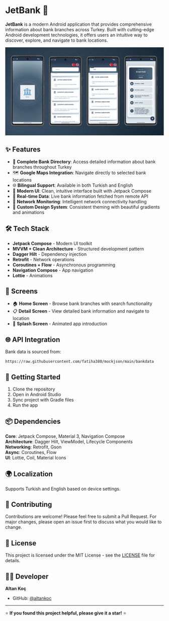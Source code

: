 # JetBank 🏦

**JetBank** is a modern Android application that provides comprehensive information about bank branches across Turkey. Built with cutting-edge Android development technologies, it offers users an intuitive way to discover, explore, and navigate to bank locations.

![App Preview](screenshots/app_preview.png)

## ✨ Features

- 🏢 **Complete Bank Directory**: Access detailed information about bank branches throughout Turkey
- 🗺️ **Google Maps Integration**: Navigate directly to selected bank locations
- 🌐 **Bilingual Support**: Available in both Turkish and English
- 📱 **Modern UI**: Clean, intuitive interface built with Jetpack Compose
- 🔄 **Real-time Data**: Live bank information fetched from remote API
- 📶 **Network Monitoring**: Intelligent network connectivity handling
- 🎨 **Custom Design System**: Consistent theming with beautiful gradients and animations

## 🛠️ Tech Stack

- **Jetpack Compose** - Modern UI toolkit
- **MVVM + Clean Architecture** - Structured development pattern
- **Dagger Hilt** - Dependency injection
- **Retrofit** - Network operations
- **Coroutines + Flow** - Asynchronous programming
- **Navigation Compose** - App navigation
- **Lottie** - Animations



## 📱 Screens

- 🏠 **Home Screen** - Browse bank branches with search functionality
- 📋 **Detail Screen** - View detailed bank information and navigate to location
- 🚀 **Splash Screen** - Animated app introduction

## 🌐 API Integration

Bank data is sourced from:
```
https://raw.githubusercontent.com/fatiha380/mockjson/main/bankdata
```

## 🔧 Getting Started

1. Clone the repository
2. Open in Android Studio
3. Sync project with Gradle files
4. Run the app

## 📦 Dependencies

**Core**: Jetpack Compose, Material 3, Navigation Compose  
**Architecture**: Dagger Hilt, ViewModel, Lifecycle Components  
**Networking**: Retrofit, Gson  
**Async**: Coroutines, Flow  
**UI**: Lottie, Coil, Material Icons

## 🌍 Localization

Supports Turkish and English based on device settings.

## 🤝 Contributing

Contributions are welcome! Please feel free to submit a Pull Request. For major changes, please open an issue first to discuss what you would like to change.

## 📄 License

This project is licensed under the MIT License - see the [LICENSE](LICENSE) file for details.

## 👨‍💻 Developer

**Altan Koç**
- GitHub: [@altankoc](https://github.com/altankoc)

---

⭐ **If you found this project helpful, please give it a star!** ⭐
